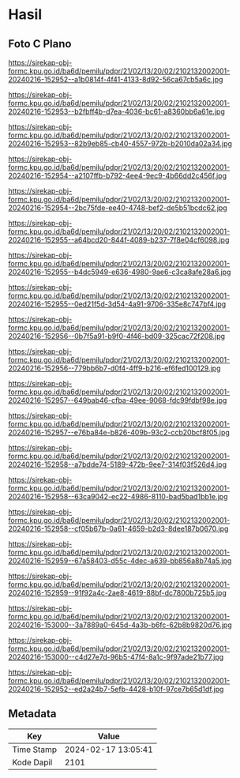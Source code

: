 # Hasil

## Foto C Plano

https://sirekap-obj-formc.kpu.go.id/ba6d/pemilu/pdpr/21/02/13/20/02/2102132002001-20240216-152952--a1b0814f-4f41-4133-8d92-56ca67cb5a6c.jpg

https://sirekap-obj-formc.kpu.go.id/ba6d/pemilu/pdpr/21/02/13/20/02/2102132002001-20240216-152953--b2fbff4b-d7ea-4036-bc61-a8360bb6a61e.jpg

https://sirekap-obj-formc.kpu.go.id/ba6d/pemilu/pdpr/21/02/13/20/02/2102132002001-20240216-152953--82b9eb85-cb40-4557-972b-b2010da02a34.jpg

https://sirekap-obj-formc.kpu.go.id/ba6d/pemilu/pdpr/21/02/13/20/02/2102132002001-20240216-152954--a2107ffb-b792-4ee4-9ec9-4b66dd2c456f.jpg

https://sirekap-obj-formc.kpu.go.id/ba6d/pemilu/pdpr/21/02/13/20/02/2102132002001-20240216-152954--2bc75fde-ee40-4748-bef2-de5b51bcdc62.jpg

https://sirekap-obj-formc.kpu.go.id/ba6d/pemilu/pdpr/21/02/13/20/02/2102132002001-20240216-152955--a64bcd20-844f-4089-b237-7f8e04cf6098.jpg

https://sirekap-obj-formc.kpu.go.id/ba6d/pemilu/pdpr/21/02/13/20/02/2102132002001-20240216-152955--b4dc5949-e636-4980-9ae6-c3ca8afe28a6.jpg

https://sirekap-obj-formc.kpu.go.id/ba6d/pemilu/pdpr/21/02/13/20/02/2102132002001-20240216-152955--0ed21f5d-3d54-4a91-9706-335e8c747bf4.jpg

https://sirekap-obj-formc.kpu.go.id/ba6d/pemilu/pdpr/21/02/13/20/02/2102132002001-20240216-152956--0b7f5a91-b9f0-4f46-bd09-325cac72f208.jpg

https://sirekap-obj-formc.kpu.go.id/ba6d/pemilu/pdpr/21/02/13/20/02/2102132002001-20240216-152956--779bb6b7-d0f4-4ff9-b216-ef6fed100129.jpg

https://sirekap-obj-formc.kpu.go.id/ba6d/pemilu/pdpr/21/02/13/20/02/2102132002001-20240216-152957--649bab46-cfba-49ee-9068-fdc99fdbf98e.jpg

https://sirekap-obj-formc.kpu.go.id/ba6d/pemilu/pdpr/21/02/13/20/02/2102132002001-20240216-152957--e76ba84e-b826-409b-93c2-ccb20bcf8f05.jpg

https://sirekap-obj-formc.kpu.go.id/ba6d/pemilu/pdpr/21/02/13/20/02/2102132002001-20240216-152958--a7bdde74-5189-472b-9ee7-314f03f526d4.jpg

https://sirekap-obj-formc.kpu.go.id/ba6d/pemilu/pdpr/21/02/13/20/02/2102132002001-20240216-152958--63ca9042-ec22-4986-8110-bad5bad1bb1e.jpg

https://sirekap-obj-formc.kpu.go.id/ba6d/pemilu/pdpr/21/02/13/20/02/2102132002001-20240216-152958--cf05b67b-0a61-4659-b2d3-8dee187b0670.jpg

https://sirekap-obj-formc.kpu.go.id/ba6d/pemilu/pdpr/21/02/13/20/02/2102132002001-20240216-152959--67a58403-d55c-4dec-a639-bb856a8b74a5.jpg

https://sirekap-obj-formc.kpu.go.id/ba6d/pemilu/pdpr/21/02/13/20/02/2102132002001-20240216-152959--91f92a4c-2ae8-4619-88bf-dc7800b725b5.jpg

https://sirekap-obj-formc.kpu.go.id/ba6d/pemilu/pdpr/21/02/13/20/02/2102132002001-20240216-153000--3a7889a0-645d-4a3b-b6fc-62b8b9820d76.jpg

https://sirekap-obj-formc.kpu.go.id/ba6d/pemilu/pdpr/21/02/13/20/02/2102132002001-20240216-153000--c4d27e7d-96b5-47f4-8a1c-9f97ade21b77.jpg

https://sirekap-obj-formc.kpu.go.id/ba6d/pemilu/pdpr/21/02/13/20/02/2102132002001-20240216-152952--ed2a24b7-5efb-4428-b10f-97ce7b65d1df.jpg


## Metadata

| Key        | Value               |
| ---------- | ------------------- |
| Time Stamp | 2024-02-17 13:05:41 |
| Kode Dapil | 2101                |



